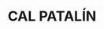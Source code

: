 ---
layout: test
title:  "CAL PATALÍN"
collections: ["patrimoni-arquitectonic", "bcil-previstos-cbp"]
coordinates:
  - group1:
        - [1.461059871884847, 42.357436481952853]
        - [1.461276663143207, 42.357451074795861]
        - [1.461294256848742, 42.357329478209785]
        - [1.461098332073932, 42.357298849886952]
        - [1.461059871884847, 42.357436481952853]
---